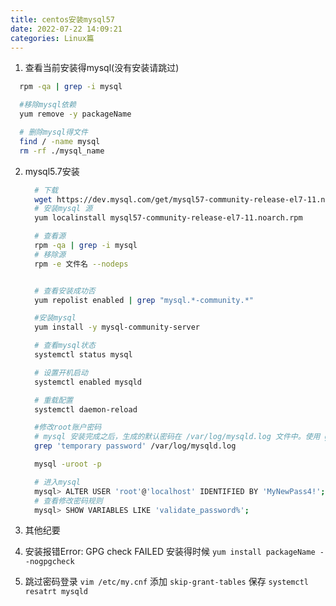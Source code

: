 ```yaml
---
title: centos安装mysql57
date: 2022-07-22 14:09:21
categories: Linux篇
---
```

1. 查看当前安装得mysql(没有安装请跳过)

  ```bash
    rpm -qa | grep -i mysql

    #移除mysql依赖
    yum remove -y packageName

    # 删除mysql得文件
    find / -name mysql
    rm -rf ./mysql_name

  ```

2. mysql5.7安装

    ```bash
      # 下载
      wget https://dev.mysql.com/get/mysql57-community-release-el7-11.noarch.rpm
      # 安装mysql 源
      yum localinstall mysql57-community-release-el7-11.noarch.rpm

      # 查看源
      rpm -qa | grep -i mysql
      # 移除源
      rpm -e 文件名 --nodeps


      # 查看安装成功否
      yum repolist enabled | grep "mysql.*-community.*"

      #安装mysql
      yum install -y mysql-community-server

      # 查看mysql状态
      systemctl status mysql

      # 设置开机启动
      systemctl enabled mysqld

      # 重载配置
      systemctl daemon-reload

      #修改root账户密码
      # mysql 安装完成之后，生成的默认密码在 /var/log/mysqld.log 文件中。使用 grep 命令找到日志中的密码
      grep 'temporary password' /var/log/mysqld.log

      mysql -uroot -p

      # 进入mysql
      mysql> ALTER USER 'root'@'localhost' IDENTIFIED BY 'MyNewPass4!'; 
      # 查看修改密码规则
      mysql> SHOW VARIABLES LIKE 'validate_password%';
    ```

3. 其他纪要
1. 安装报错Error: GPG check FAILED
  安装得时候
  `yum install packageName --nogpgcheck`

2. 跳过密码登录
  `vim /etc/my.cnf`
  添加 `skip-grant-tables`
  保存 `systemctl resatrt mysqld`
